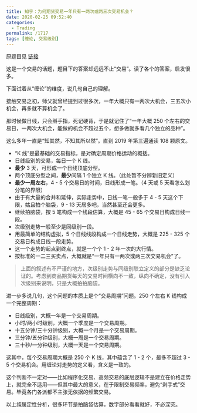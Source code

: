 ```yaml
---
title: 知乎：为何期货交易一年只有一两次或两三次交易机会？
date: 2020-02-25 09:52:40
categories:
  - Trading
permalink: /1717
tags: [缠论, 交易级别]
---
```

原题目见 [链接](https://www.zhihu.com/question/362848511)

这是一个交易的话题，题目下的答案却远远不止“交易”。读了各个的答案，启发很多。

下面试着从“缠论”的维度，说几句自己的理解。

接触交易之初，师父就曾经提到过很多次，一年大概只有一两次大机会，三五次小机会，再多就不算机会了。

那时候做日线，只会掰手指，死记硬背，于是就记住了“一年大概 250 个左右的交易日，一两次大机会，能做的机会不超过五个，想多做就多看几个独立的品种”。

这么多年一直是“知其然，不知其所以然”。直到 2019 年第三遍通读 108 颗原文。

- “K 线”是最基础的交易指标，是对确定周期价格运动的概括。
- 日线级别的交易，每日一个 K 线。
- **最少** 3 天，可形成一个日线顶底分型。
- 两个顶底分型之间，**最少**间隔 1 个独立 K 线。（此处暂不分辨新旧定义）
- **最少一周左右**，4 - 5 个交易日的时间，日线形成一笔。（4 天或 5 天看怎么划分笔的界限）
- 由于有大量的合并和延伸，实际走势中，日线一笔一般多于 4 - 5 天这个下限，姑且拍个脑袋，9 - 13 天居多吧，当然甚至还会更多。
- 继续拍脑袋，按 5 笔构成一个线段估算，大概是 45 - 65 个交易日构成日线一段。
- 次级别走势一般至少是同级别一段。
- 用最简单的结构虚拟，5 个日线线段构成一个日线走势，大概是 225 - 325 个交易日构成日线一段走势。
- 这一个走势的起点到终点，就是一个个 1 - 2 年一次的大行情。
- 按标准的一二三买卖点，大概就是“一年只有一两次或两三次交易机会”了。

> 上面的叙述有不严谨的地方，次级别走势与同级别联立定义的部分是缺乏论证的。考虑到商品期货每天的交易时间横向不一致，纵向不确定，没有引入次级别来说明，只是大概拍拍脑袋。

进一步多说几句，这个问题的本质上是个“交易周期”问题。250 个左右 K 线构成一个完整周期：

- 日线级别，大概一年是一个交易周期。
- 小时/两小时级别，大概一个季度是一个交易周期。
- 十五分钟/三十分钟级别，大概一个月是一个交易周期。
- 三分钟/五分钟级别，大概一周是一个交易周期。
- 三十秒/一分钟级别，大概一天是一个交易周期。

这其中，每个交易周期大概是 250 个 K 线，其中蕴含了 1 - 2 个，最多不超过 3 - 5 个交易机会。用缠论对走势的定义看，含义是一致的。

这个判断不一定对——比如程序化交易、高频交易的底层逻辑不是建立在价格走势上，就完全不适用——但其中最大的意义，在于限制交易频率，避免“剁手式”交易。毕竟各门各派都不主张无依据的频繁交易。

以上纯属定性分析，很多环节是拍脑袋估算，数字部分看看就好，不必深究。